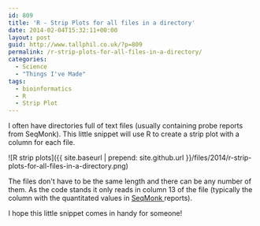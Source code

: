 ```yaml
---
id: 809
title: 'R - Strip Plots for all files in a directory'
date: 2014-02-04T15:32:11+00:00
layout: post
guid: http://www.tallphil.co.uk/?p=809
permalink: /r-strip-plots-for-all-files-in-a-directory/
categories:
  - Science
  - "Things I've Made"
tags:
  - bioinformatics
  - R
  - Strip Plot
---
```

I often have directories full of text files (usually containing probe reports from SeqMonk). This little snippet will use R to create a strip plot with a column for each file.

![R strip plots]({{ site.baseurl | prepend: site.github.url }}/files/2014/r-strip-plots-for-all-files-in-a-directory.png)

The files don't have to be the same length and there can be any number of them. As the code stands it only reads in column 13 of the file (typically the column with the quantitated values in [SeqMonk ](http://www.bioinformatics.babraham.ac.uk/projects/seqmonk/)reports).

I hope this little snippet comes in handy for someone!

<script src="https://gist.github.com/ewels/8805738.js"></script>